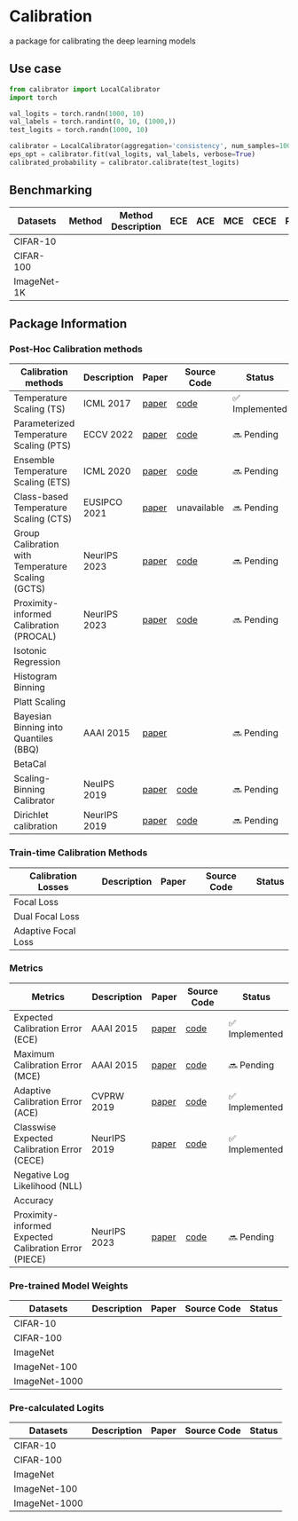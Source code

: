 # Calibration
a package for calibrating the deep learning models

## Use case
```python
from calibrator import LocalCalibrator
import torch

val_logits = torch.randn(1000, 10)
val_labels = torch.randint(0, 10, (1000,))
test_logits = torch.randn(1000, 10)

calibrator = LocalCalibrator(aggregation='consistency', num_samples=1000, noise_type='gaussian')
eps_opt = calibrator.fit(val_logits, val_labels, verbose=True)
calibrated_probability = calibrator.calibrate(test_logits)
```

## Benchmarking
| Datasets | Method | Method Description | ECE | ACE | MCE | CECE | PIECE |
| ------------------ | ----------- | ---------- | ---------- |  -------- | ---------- |  -------- | ---------- |
| CIFAR-10 |   |   |   |   |   |   |
| CIFAR-100 |   |   |   |   |   |   |
| ImageNet-1K |   |   |   |   |   |   |

## Package Information
### Post-Hoc Calibration methods
| Calibration methods | Description | Paper | Source Code | Status |
| ------------------ | ----------- | ---------- | ---------- | -------- |
| Temperature Scaling (TS) | ICML 2017 | [paper](https://arxiv.org/abs/1706.04599) | [code](https://github.com/gpleiss/temperature_scaling/blob/master/temperature_scaling.py) | ✅ Implemented |
| Parameterized Temperature Scaling (PTS) | ECCV 2022 | [paper](https://arxiv.org/abs/2102.12182) | [ code](https://github.com/tochris/pts-uncertainty) | 🔜 Pending |
| Ensemble Temperature Scaling (ETS) | ICML 2020 | [paper](https://proceedings.mlr.press/v119/zhang20k.html) | [code](https://github.com/yashchandra/ensemble-calibration) | 🔜 Pending |
| Class-based Temperature Scaling (CTS) | EUSIPCO 2021 | [paper](https://ieeexplore.ieee.org/document/9616219) | unavailable | 🔜 Pending |
| Group Calibration with Temperature Scaling (GCTS)| NeurIPS 2023 | [paper](https://arxiv.org/abs/2306.04985) | [code](https://github.com/ThyrixYang/group_calibration) | 🔜 Pending |
| Proximity-informed Calibration (PROCAL) | NeurIPS 2023 | [paper](https://arxiv.org/abs/2306.04590) | [code](https://github.com/MiaoXiong2320/ProximityBias-Calibration) | 🔜 Pending |
| Isotonic Regression |   |   |   |   |
| Histogram Binning |   |   |   |   |
| Platt Scaling |   |   |   |   |
| Bayesian Binning into Quantiles (BBQ) | AAAI 2015 | [paper](https://ojs.aaai.org/index.php/AAAI/article/view/9602) |  | 🔜 Pending |
| BetaCal |   |   |   |   |
| Scaling-Binning Calibrator | NeuIPS 2019 | [paper](https://arxiv.org/pdf/1909.10155) | [code](https://pypi.org/project/uncertainty-calibration/) | 🔜 Pending |
| Dirichlet calibration |  NeurIPS 2019 |  [paper](https://arxiv.org/abs/1910.12656) | [code](https://github.com/dirichletcal/experiments_neurips) | 🔜 Pending |


### Train-time Calibration Methods
| Calibration Losses | Description | Paper | Source Code | Status |
| ------------------ | ----------- | ---------- | ---------- | -------- |
| Focal Loss |   |   |   |   |
| Dual Focal Loss |   |   |   |   |
| Adaptive Focal Loss |   |   |   |   |



### Metrics
| Metrics | Description | Paper | Source Code | Status |
| ------------------ | ----------- | ---------- | ---------- | -------- |
| Expected Calibration Error (ECE) | AAAI 2015 | [paper](https://ojs.aaai.org/index.php/AAAI/article/view/9602) | [code](https://github.com/torrvision/focal_calibration/blob/main/Metrics/metrics.py) | ✅ Implemented |
| Maximum Calibration Error (MCE) | AAAI 2015 | [paper](https://ojs.aaai.org/index.php/AAAI/article/view/9602) | [code](https://github.com/torrvision/focal_calibration/blob/main/Metrics/metrics.py) | 🔜 Pending |
| Adaptive Calibration Error (ACE) | CVPRW 2019 | [paper](https://openaccess.thecvf.com/content_CVPRW_2019/papers/Uncertainty%20and%20Robustness%20in%20Deep%20Visual%20Learning/Nixon_Measuring_Calibration_in_Deep_Learning_CVPRW_2019_paper.pdf) | [code](https://github.com/torrvision/focal_calibration/blob/main/Metrics/metrics.py) | ✅ Implemented |
| Classwise Expected Calibration Error (CECE) | NeurIPS 2019 | [paper](https://arxiv.org/abs/1910.12656) | [code](https://github.com/torrvision/focal_calibration/blob/main/Metrics/metrics.py) | ✅ Implemented |
| Negative Log Likelihood (NLL) |   |   |   |   |
| Accuracy |   |   |   |   |
| Proximity-informed Expected Calibration Error (PIECE) | NeurIPS 2023 | [paper](https://arxiv.org/abs/2306.04590) | [code](https://github.com/MiaoXiong2320/ProximityBias-Calibration) | 🔜 Pending |

### Pre-trained Model Weights
| Datasets | Description | Paper | Source Code | Status |
| ------------------ | ----------- | ---------- | ---------- | -------- |
| CIFAR-10 |   |   |   |   |
| CIFAR-100 |   |   |   |   |
| ImageNet |   |   |   |   |
| ImageNet-100 |   |   |   |   |
| ImageNet-1000 |   |   |   |   |

### Pre-calculated Logits
| Datasets | Description | Paper | Source Code | Status |
| ------------------ | ----------- | ---------- | ---------- | -------- |
| CIFAR-10 |   |   |   |   |
| CIFAR-100 |   |   |   |   |
| ImageNet |   |   |   |   |
| ImageNet-100 |   |   |   |   |
| ImageNet-1000 |   |   |   |   |

